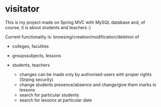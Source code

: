 # visitator

This is my project made on Spring MVC with MySQL database and, of course, it is about students and teachers :)

Current functionality is: browsing/creation/modification/deletion of
- colleges, faculties
- groupssubjects, lessons
- students, teachers

  - changes can be made only by authorised users with proper rights (Srping security)
  - change students presence/absence and change/give them marks in lessons
  - search for particular students
  - search for lessons at particular date
